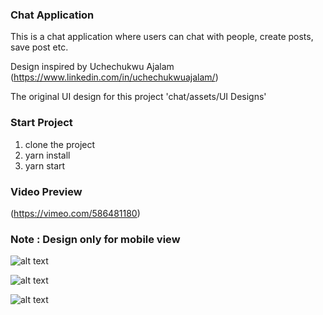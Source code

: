 ### Chat Application

This is a chat application where users can chat with people, create posts, save post etc.

Design inspired by Uchechukwu Ajalam (https://www.linkedin.com/in/uchechukwuajalam/)

The original UI design for this project 'chat/assets/UI Designs'

### Start Project
1. clone the project
2. yarn install
3. yarn start

### Video Preview
(https://vimeo.com/586481180)

### Note : Design only for mobile view

![alt text](https://github.com/DanLowo/UI-UX-INTO-CODE/blob/chat/src/chat/assets/UI%20Designs/1.jpeg?raw=true)

![alt text](https://github.com/DanLowo/UI-UX-INTO-CODE/blob/chat/src/chat/assets/UI%20Designs/2.jpeg?raw=true)

![alt text](https://github.com/DanLowo/UI-UX-INTO-CODE/blob/chat/src/chat/assets/UI%20Designs/3.jpeg?raw=true)